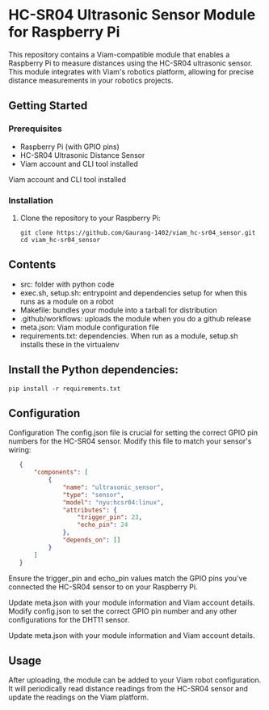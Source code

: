 # HC-SR04 Ultrasonic Sensor Module for Raspberry Pi
This repository contains a Viam-compatible module that enables a Raspberry Pi to measure distances using the HC-SR04 ultrasonic sensor. This module integrates with Viam's robotics platform, allowing for precise distance measurements in your robotics projects.
## Getting Started

### Prerequisites

- Raspberry Pi (with GPIO pins)
- HC-SR04 Ultrasonic Distance Sensor
- Viam account and CLI tool installed

Viam account and CLI tool installed

### Installation

1. Clone the repository to your Raspberry Pi:
   ```shell
   git clone https://github.com/Gaurang-1402/viam_hc-sr04_sensor.git
   cd viam_hc-sr04_sensor

   ```
## Contents

- src: folder with python code
- exec.sh, setup.sh: entrypoint and dependencies setup for when this runs as a module on a robot
- Makefile: bundles your module into a tarball for distribution
- .github/workflows: uploads the module when you do a github release
- meta.json: Viam module configuration file
- requirements.txt: dependencies. When run as a module, setup.sh installs these in the virtualenv

## Install the Python dependencies:
```shell
pip install -r requirements.txt
```
## Configuration

Configuration
The config.json file is crucial for setting the correct GPIO pin numbers for the HC-SR04 sensor. Modify this file to match your sensor's wiring:

```json
   {
       "components": [
           {
               "name": "ultrasonic_sensor",
               "type": "sensor",
               "model": "nyu:hcsr04:linux",
               "attributes": {
                   "trigger_pin": 23,
                   "echo_pin": 24
               },
               "depends_on": []
           }
       ]
   }

```
Ensure the trigger_pin and echo_pin values match the GPIO pins you've connected the HC-SR04 sensor to on your Raspberry Pi.

Update meta.json with your module information and Viam account details.
Modify config.json to set the correct GPIO pin number and any other configurations for the DHT11 sensor.

Update meta.json with your module information and Viam account details.

## Usage
After uploading, the module can be added to your Viam robot configuration. It will periodically read distance readings from the HC-SR04 sensor and update the readings on the Viam platform.
